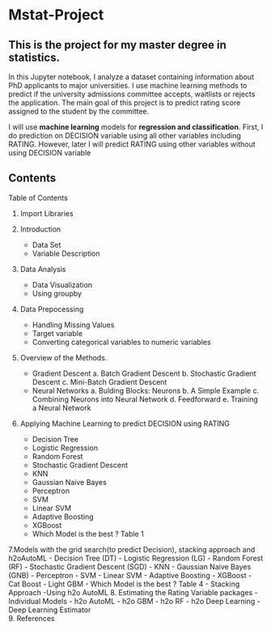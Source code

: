 # Mstat-Project

## This is the project for my master degree in statistics. 

In this Jupyter notebook, I analyze a dataset containing information about PhD applicants to major universities. I use machine learning methods to predict if the university admissions committee accepts, waitlists or rejects the application. The main goal of this project is to predict rating score assigned to the student by the committee.

I will use **machine learning** models for **regression and classification**. First, I do prediction on DECISION variable using all other variables including RATING. However, later I will predict RATING using other variables without using DECISION variable

## Contents


Table of Contents
1. Import Libraries
2. Introduction
    - Data Set
    - Variable Description
3. Data Analysis
    - Data Visualization
    - Using groupby
4. Data Prepocessing
    - Handling Missing Values
    - Target variable
    - Converting categorical variables to numeric variables
5. Overview of the Methods.
    - Gradient Descent 
        a. Batch Gradient Descent 
        b. Stochastic Gradient Descent 
        c. Mini-Batch Gradient Descent
    - Neural Networks 
        a. Bulding Blocks: Neurons 
        b. A Simple Example 
        c. Combining Neurons into Neural Network 
        d. Feedforward 
        e. Training a Neural Network

6. Applying Machine Learning to predict DECISION using RATING
    - Decision Tree
    - Logistic Regression
    - Random Forest
    - Stochastic Gradient Descent
    - KNN
    - Gaussian Naive Bayes
    - Perceptron
    - SVM
    - Linear SVM
    - Adaptive Boosting
    - XGBoost
    - Which Model is the best ? Table 1

7.Models with the grid search(to predict Decision), stacking approach and h2oAutoML
    - Decision Tree (DT)
    - Logistic Regression (LG)
    - Random Forest (RF)
    - Stochastic Gradient Descent (SGD)
    - KNN
    - Gaussian Naive Bayes (GNB)
    - Perceptron
    - SVM
    - Linear SVM
    - Adaptive Boosting
    - XGBoost
    - Cat Boost
    - Light GBM
    - Which Model is the best ? Table 4
    - Stacking Approach
    -Using h2o AutoML
8. Estimating the Rating Variable packages
    - Individual Models
    - h2o AutoML
    - h2o GBM
    - h2o RF
    - h2o Deep Learning 
    - Deep Learning Estimator   
9. References
